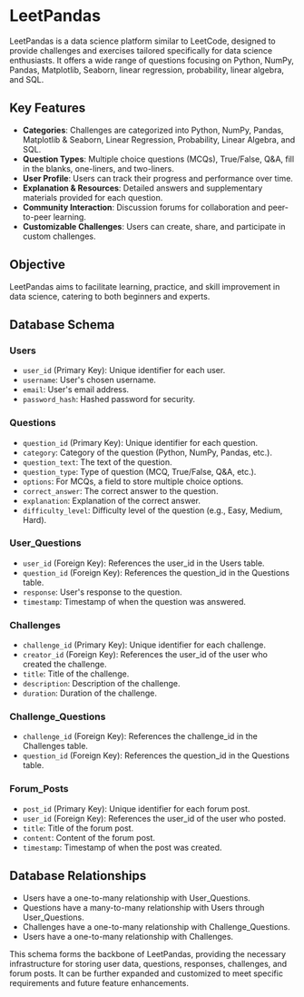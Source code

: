 # LeetPandas

LeetPandas is a data science platform similar to LeetCode, designed to provide challenges and exercises tailored specifically for data science enthusiasts. It offers a wide range of questions focusing on Python, NumPy, Pandas, Matplotlib, Seaborn, linear regression, probability, linear algebra, and SQL.

## Key Features

- **Categories**: Challenges are categorized into Python, NumPy, Pandas, Matplotlib & Seaborn, Linear Regression, Probability, Linear Algebra, and SQL.
- **Question Types**: Multiple choice questions (MCQs), True/False, Q&A, fill in the blanks, one-liners, and two-liners.
- **User Profile**: Users can track their progress and performance over time.
- **Explanation & Resources**: Detailed answers and supplementary materials provided for each question.
- **Community Interaction**: Discussion forums for collaboration and peer-to-peer learning.
- **Customizable Challenges**: Users can create, share, and participate in custom challenges.

## Objective

LeetPandas aims to facilitate learning, practice, and skill improvement in data science, catering to both beginners and experts.

## Database Schema

### Users
- `user_id` (Primary Key): Unique identifier for each user.
- `username`: User's chosen username.
- `email`: User's email address.
- `password_hash`: Hashed password for security.

### Questions
- `question_id` (Primary Key): Unique identifier for each question.
- `category`: Category of the question (Python, NumPy, Pandas, etc.).
- `question_text`: The text of the question.
- `question_type`: Type of question (MCQ, True/False, Q&A, etc.).
- `options`: For MCQs, a field to store multiple choice options.
- `correct_answer`: The correct answer to the question.
- `explanation`: Explanation of the correct answer.
- `difficulty_level`: Difficulty level of the question (e.g., Easy, Medium, Hard).

### User_Questions
- `user_id` (Foreign Key): References the user_id in the Users table.
- `question_id` (Foreign Key): References the question_id in the Questions table.
- `response`: User's response to the question.
- `timestamp`: Timestamp of when the question was answered.

### Challenges
- `challenge_id` (Primary Key): Unique identifier for each challenge.
- `creator_id` (Foreign Key): References the user_id of the user who created the challenge.
- `title`: Title of the challenge.
- `description`: Description of the challenge.
- `duration`: Duration of the challenge.

### Challenge_Questions
- `challenge_id` (Foreign Key): References the challenge_id in the Challenges table.
- `question_id` (Foreign Key): References the question_id in the Questions table.

### Forum_Posts
- `post_id` (Primary Key): Unique identifier for each forum post.
- `user_id` (Foreign Key): References the user_id of the user who posted.
- `title`: Title of the forum post.
- `content`: Content of the forum post.
- `timestamp`: Timestamp of when the post was created.

## Database Relationships

- Users have a one-to-many relationship with User_Questions.
- Questions have a many-to-many relationship with Users through User_Questions.
- Challenges have a one-to-many relationship with Challenge_Questions.
- Users have a one-to-many relationship with Challenges.

This schema forms the backbone of LeetPandas, providing the necessary infrastructure for storing user data, questions, responses, challenges, and forum posts. It can be further expanded and customized to meet specific requirements and future feature enhancements.

